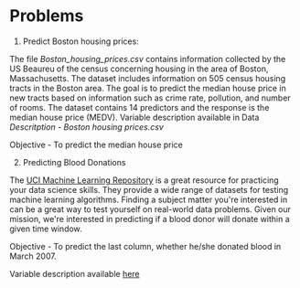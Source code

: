 # Problems

1. Predict Boston housing prices:

The file *Boston_housing_prices.csv* contains information collected by the US Beaureu of the census concerning housing in the area of Boston, Massachusetts.  The dataset includes information on 505 census housing tracts in the Boston area. The goal is to predict the median house price in new tracts based on information such as crime rate, pollution, and number of rooms. The dataset contains 14 predictors and the response is the median house price (MEDV). Variable description available in Data *Descritption - Boston housing prices.csv*

Objective - To predict the median house price

2. Predicting Blood Donations

The [UCI Machine Learning Repository](https://archive.ics.uci.edu/ml/index.html) is a great resource for practicing your data science skills. They provide a wide range of datasets for testing machine learning algorithms. Finding a subject matter you're interested in can be a great way to test yourself on real-world data problems. Given our mission, we're interested in predicting if a blood donor will donate within a given time window.

Objective - To predict the last column, whether he/she donated blood in March 2007.

Variable description available [here](https://www.drivendata.org/competitions/2/warm-up-predict-blood-donations/page/7/)